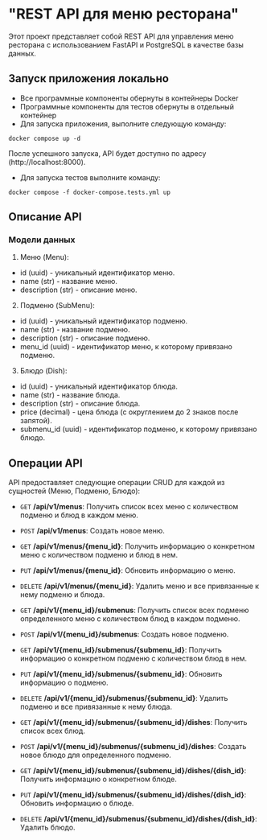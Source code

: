 # "REST API для меню ресторана"

Этот проект представляет собой REST API для управления меню ресторана с использованием FastAPI и PostgreSQL в качестве базы данных.

## Запуск приложения локально

* Все программные компоненты обернуты в контейнеры Docker
* Программные компоненты для тестов обернуты в отдельный контейнер
* Для запуска приложения, выполните следующую команду:

```docker compose up -d```

 После успешного запуска, API будет доступно по адресу (http://localhost:8000).

* Для запуска тестов выполните команду:

```docker compose -f docker-compose.tests.yml up```

## Описание API

### Модели данных

1. Меню (Menu):
* id (uuid) - уникальный идентификатор меню.
* name (str) - название меню.
* description (str) - описание меню.

2. Подменю (SubMenu):
* id (uuid) - уникальный идентификатор подменю.
* name (str) - название подменю.
* description (str) - описание подменю.
* menu_id (uuid) - идентификатор меню, к которому привязано подменю.

3. Блюдо (Dish):
* id (uuid) - уникальный идентификатор блюда.
* name (str) - название блюда.
* description (str) - описание блюда.
* price (decimal) - цена блюда (с округлением до 2 знаков после запятой).
* submenu_id (uuid) - идентификатор подменю, к которому привязано блюдо.

## Операции API

API предоставляет следующие операции CRUD для каждой из сущностей (Меню, Подменю, Блюдо):

* `GET` __/api/v1/menus__: Получить список всех меню с количеством подменю и блюд в каждом меню.

*    `POST` __/api/v1/menus__: Создать новое меню.

*   `GET` __/api/v1/menus/{menu_id}__: Получить информацию о конкретном меню с количеством подменю и блюд в нем.

*   `PUT` __/api/v1/menus/{menu_id}__: Обновить информацию о меню.

*    `DELETE` __/api/v1/menus/{menu_id}__: Удалить меню и все привязанные к нему подменю и блюда.

*    `GET` __/api/v1/{menu_id}/submenus__: Получить список всех подменю определенного меню с количеством блюд в каждом подменю.

*   `POST` __/api/v1/{menu_id}/submenus__: Создать новое подменю.

*    `GET` __/api/v1/{menu_id}/submenus/{submenu_id}__: Получить информацию о конкретном подменю с количеством блюд в нем.

*    `PUT` __/api/v1/{menu_id}/submenus/{submenu_id}__: Обновить информацию о подменю.

*    `DELETE` __/api/v1/{menu_id}/submenus/{submenu_id}__: Удалить подменю и все привязанные к нему блюда.

*    `GET` __/api/v1/{menu_id}/submenus/{submenu_id}/dishes__: Получить список всех блюд.

*    `POST` __/api/v1/{menu_id}/submenus/{submenu_id}/dishes__: Создать новое блюдо для определенного подменю.

*    `GET` __/api/v1/{menu_id}/submenus/{submenu_id}/dishes/{dish_id}__: Получить информацию о конкретном блюде.

*    `PUT` __/api/v1/{menu_id}/submenus/{submenu_id}/dishes/{dish_id}__: Обновить информацию о блюде.

*    `DELETE` __/api/v1/{menu_id}/submenus/{submenu_id}/dishes/{dish_id}__: Удалить блюдо.
